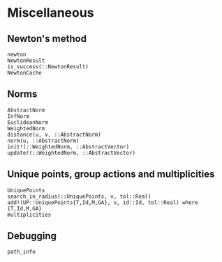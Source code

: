 # Miscellaneous

## Newton's method

```@docs
newton
NewtonResult
is_success(::NewtonResult)
NewtonCache
```

## Norms

```@docs
AbstractNorm
InfNorm
EuclideanNorm
WeightedNorm
distance(u, v, ::AbstractNorm)
norm(u, ::AbstractNorm)
init!(::WeightedNorm, ::AbstractVector)
update!(::WeightedNorm, ::AbstractVector)
```

## Unique points, group actions and multiplicities

```@docs
UniquePoints
search_in_radius(::UniquePoints, v, tol::Real)
add!(UP::UniquePoints{T,Id,M,GA}, v, id::Id, tol::Real) where {T,Id,M,GA}
multiplicities
```

## Debugging

```@docs
path_info
```
